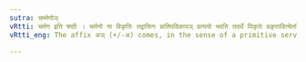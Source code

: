 ```yaml
---
sutra: चर्म्मणोञ्
vRtti: चर्मण इति षष्ठी । चर्मणो या विकृतिः तद्वाचिनः प्रातिपदिकादञ् प्रत्ययो भवति तदर्थे विकृतेः प्रकृतावित्येतस्मिन्विषये । छस्यापवादः ॥
vRtti_eng: The affix अञ् (+/-अ) comes, in the sense of a primitive serviceable for a product, after a word expressing the product of leather.

---
```


